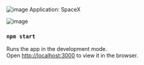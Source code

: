 ![image](https://user-images.githubusercontent.com/78322363/139315758-79afcfd0-eb82-4b71-80ce-3e0118476cc2.png)
Application: SpaceX



![image](https://user-images.githubusercontent.com/78322363/139315650-9245beba-deaa-4cb8-a348-d0767d437324.png)

### `npm start`

Runs the app in the development mode.\
Open [http://localhost:3000](http://localhost:3000) to view it in the browser.


